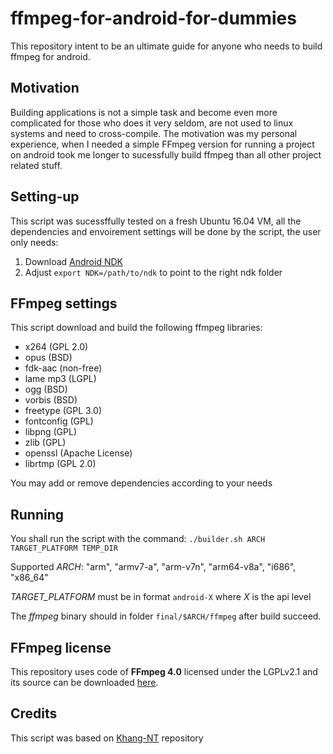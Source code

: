 # ffmpeg-for-android-for-dummies
This repository intent to be an ultimate guide for anyone who needs to build ffmpeg for android. 
## Motivation
 
Building applications is not a simple task and become even more complicated for those who does it very seldom, are not used to linux systems and need to cross-compile.
The motivation was my personal experience, when I needed a simple FFmpeg version for running a project on android took me longer to sucessfully build ffmpeg than all other project related stuff.

## Setting-up
 
This script was sucessffully tested on a fresh Ubuntu 16.04 VM, all the dependencies and envoirement settings will be done by the script, the user only needs:
1. Download [Android NDK](https://developer.android.com/ndk/downloads/)
2. Adjust ```export NDK=/path/to/ndk``` to point to the right ndk folder

## FFmpeg settings
This script download and build the following ffmpeg libraries:
* x264 (GPL 2.0)
* opus (BSD)
* fdk-aac (non-free)
* lame mp3 (LGPL)
* ogg (BSD)
* vorbis (BSD)
* freetype (GPL 3.0)
* fontconfig (GPL)
* libpng  (GPL)
* zlib (GPL)
* openssl (Apache License)
* librtmp (GPL 2.0)

You may add or remove dependencies according to your needs

## Running
You shall run the script with the command: 
```./builder.sh ARCH TARGET_PLATFORM TEMP_DIR```

Supported *ARCH*:  "arm", "armv7-a", "arm-v7n", "arm64-v8a", "i686", "x86_64"

*TARGET_PLATFORM* must be in format ```android-X``` where *X* is the api level

The *ffmpeg* binary should in folder ```final/$ARCH/ffmpeg``` after build succeed.

## FFmpeg license
This repository uses code of **FFmpeg 4.0** licensed under the LGPLv2.1 and its source can be downloaded [here](https://ffmpeg.org/releases/ffmpeg-4.0.tar.bz2).

## Credits
This script was based on [Khang-NT](https://github.com/Khang-NT/ffmpeg-binary-android) repository
